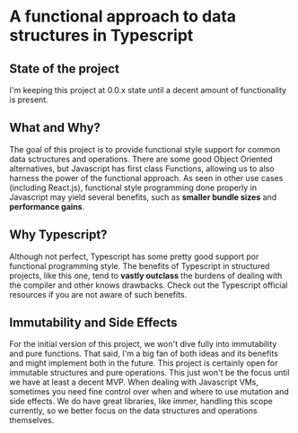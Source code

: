 # A functional approach to data structures in Typescript

## State of the project
I'm keeping this project at 0.0.x state until a decent amount of functionality is present.

## What and Why?
The goal of this project is to provide functional style support
for common data sctructures and operations.
There are some good Object Oriented alternatives, but Javascript
has first class Functions, allowing us to also harness the power
of the functional approach.
As seen in other use cases (including React.js), functional style
programming done properly in Javascript may yield several benefits,
such as **smaller bundle sizes** and **performance gains**.

## Why Typescript?
Although not perfect, Typescript has some pretty good support por functional programming style. The benefits of Typescript in structured projects, like this one, tend to **vastly outclass** the burdens of dealing with the compiler and other knows drawbacks. Check out the Typescript official resources if you are not aware of such benefits.

## Immutability and Side Effects 
For the initial version of this project, we won't dive fully into immutability and pure functions. That said, I'm a big fan of both ideas and its benefits and might implement both in the future. This project is certainly open for immutable structures and pure operations. This just won't be the focus until we have at least a decent MVP.
When dealing with Javascript VMs, sometimes you need fine control over when and where to use mutation and side effects. We do have great libraries, like immer, handling this scope currently, so we better focus on the data structures and operations themselves.